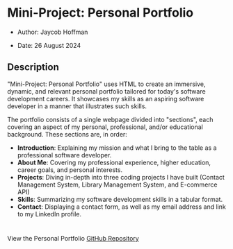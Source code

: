 # Mini-Project: Personal Portfolio

- Author: Jaycob Hoffman

- Date: 26 August 2024

## Description

"Mini-Project: Personal Portfolio" uses HTML to create an immersive, dynamic, and relevant personal portfolio tailored for today's software development careers. It showcases my skills as an aspiring software developer in a manner that illustrates such skills.

The portfolio consists of a single webpage divided into "sections", each covering an aspect of my personal, professional, and/or educational background. These sections are, in order:

- **Introduction**: Explaining my mission and what I bring to the table as a professional software developer.
- **About Me**: Covering my professional experience, higher education, career goals, and personal interests.
- **Projects**: Diving in-depth into three coding projects I have built (Contact Management System, Library Management System, and E-commerce API)
- **Skills**: Summarizing my software development skills in a tabular format.
- **Contact**: Displaying a contact form, as well as my email address and link to my LinkedIn profile.

#

View the Personal Portfolio [GitHub Repository](https://github.com/JaycobHoffman1/mini-project-personal-portfolio)
